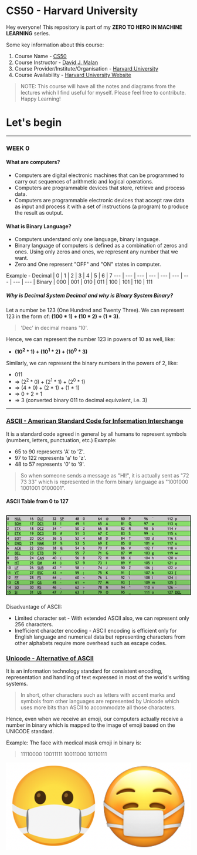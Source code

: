 # CS50 - Harvard University

Hey everyone! This repository is part of my **ZERO TO HERO IN MACHINE LEARNING** series.

Some key information about this course:
1. Course Name - [CS50](https://bit.ly/3CKyv5r)
2. Course Instructor - [David J. Malan](https://bit.ly/3Ifrlao)
3. Course Provider/Institute/Organisation - [Harvard University](https://bit.ly/3KJSAf5)
4. Course Availability - [Harvard University Website](https://bit.ly/3CKyv5r)

> NOTE: This course will have all the notes and diagrams from the lectures which I find useful for myself. Please feel free to contribute. Happy Learning!

# Let's begin
---
### WEEK 0

#### What are computers?
- Computers are digital electronic machines that can be programmed to carry out sequences of arithmetic and logical operations.
- Computers are programmable devices that store, retrieve and process data.
- Computers are programmable electronic devices that accept raw data as input and process it with a set of instructions (a program) to produce the result as output.

#### What is Binary Language?
- Computers understand only one language, binary language.
- Binary language of computers is defined as a combination of zeros and ones. Using only zeros and ones, we represent any number that we want.
- Zero and One represent "OFF" and "ON" states in computer.

Example -
Decimal | 0 | 1 | 2 | 3 | 4 | 5 | 6 | 7
--- | --- | --- | --- | --- | --- | --- | --- | --- |
Binary | 000 | 001 | 010 | 011 | 100 | 101 | 110 | 111

##### Why is Decimal System Decimal and why is Binary System Binary?
Let a number be 123 (One Hundred and Twenty Three). We can represent 123 in the form of:
**(100 * 1) + (10 * 2) + (1 * 3)**.
> 'Dec' in decimal means '10'.

Hence, we can represent the number 123 in powers of 10 as well, like:
- **(10<sup>2</sup> * 1) + (10<sup>1</sup> * 2) + (10<sup>0</sup> * 3)**

Similarly, we can represent the binary numbers in the powers of 2, like:
- 011
- => (2<sup>2</sup> * 0) + (2<sup>1</sup> * 1) + (2<sup>0</sup> * 1)
- => (4 * 0) + (2 * 1) + (1 * 1)
- => 0 + 2 + 1
- => 3 (converted binary 011 to decimal equivalent, i.e. 3)
---
### [ASCII - American Standard Code for Information Interchange](https://en.wikipedia.org/wiki/ASCII)
It is a standard code agreed in general by all humans to represent symbols (numbers, letters, punctuation, etc.)
Example:
- 65 to 90 represents 'A' to 'Z'.
- 97 to 122 represents 'a' to 'z'.
- 48 to 57 represents '0' to '9'.

> So when someone sends a message as "HI!", it is actually sent as "72 73 33" which is represented in the form binary language as "1001000 1001001 0100001".

#### ASCII Table from 0 to 127
![ASCII Table from 0 to 127](./images/ASCII_Table.png)
---

Disadvantage of ASCII:
- Limited character set - With extended ASCII also, we can represent only 256 characters.
- Inefficient character encoding - ASCII encoding is efficient only for English language and numerical data but representing characters from other alphabets require more overhead such as escape codes.

### [Unicode - Alternative of ASCII](https://en.wikipedia.org/wiki/Unicode)
It is an information technology standard for consistent encoding, representation and handling of text expressed in most of the world's writing systems.
> In short, other characters such as letters with accent marks and symbols from other languages are represented by Unicode which uses more bits than ASCII to accommodate all those characters.

Hence, even when we receive an emoji, our computers actually receive a number in binary which is mapped to the image of emoji based on the UNICODE standard.

Example:
The face with medical mask emoji in binary is:
> 11110000 10011111 10011000 10110111

![Face with medical mask emoji](./images/face_mask_emoji.png)
